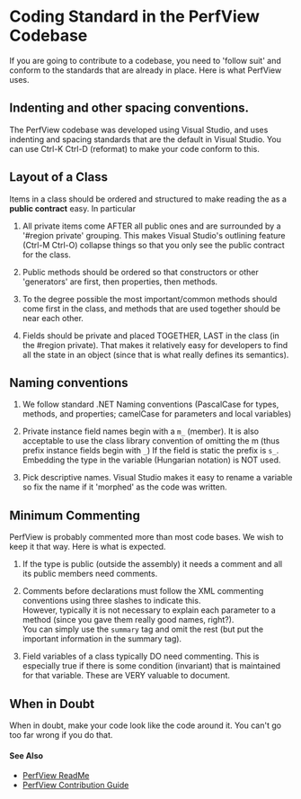 # Coding Standard in the PerfView Codebase

If you are going to contribute to a codebase, you need to 'follow suit'
and conform to the standards that are already in place.   Here is what
PerfView uses.  

## Indenting and other spacing conventions. 

The PerfView codebase was developed using Visual Studio, and uses
indenting and spacing standards that are the default in Visual Studio.
You can use Ctrl-K Ctrl-D (reformat) to make your code conform to 
this.   

## Layout of a Class

Items in a class should be ordered and structured to make reading the
as a **public contract** easy.   In particular

1. All private items come AFTER all public ones and are surrounded
by a '#region private' grouping.   This makes Visual Studio's 
outlining feature (Ctrl-M Ctrl-O) collapse things so that you 
only see the public contract for the class.  

2. Public methods should be ordered so that constructors or other
'generators' are first, then properties, then methods.

3. To the degree possible the most important/common methods should
come first in the class, and methods that are used together 
should be near each other.   

4. Fields should be private and placed TOGETHER, LAST in the class 
(in the #region private).   That makes it relatively easy for 
developers to find all the state in an object (since that is what
really defines its semantics).

## Naming conventions

1. We follow standard .NET Naming conventions (PascalCase for types,
   methods, and properties; camelCase for parameters and local variables)

2. Private instance field names begin with a `m_` (member).   It is also 
   acceptable to use the class library convention of omitting the m (thus prefix
   instance fields begin with `_`) If the field is static the prefix is `s_`.
   Embedding the type in the variable (Hungarian notation) is NOT used.

3. Pick descriptive names. Visual Studio makes it easy to rename a 
   variable so fix the name if it 'morphed' as the code was written. 

## Minimum Commenting

PerfView is probably commented more than most code bases.  We wish
to keep it that way.  Here is what is expected.

1. If the type is public (outside the assembly) it needs a comment
       and all its public members need comments.  

2. Comments before declarations must follow the XML commenting conventions using three slashes to indicate this.   
       However, typically it is not necessary to explain each parameter
       to a method (since you gave them really good names, right?).   
       You can simply use the `summary` tag and omit the rest (but put
       the important information in the summary tag). 

3. Field variables of a class typically DO need commenting. This is
       especially true if there is some condition (invariant) that is maintained
       for that variable.   These are VERY valuable to document.   
 
## When in Doubt

When in doubt, make your code look like the code around it.   You can't
go too far wrong if you do that.   

#### See Also
* [PerfView ReadMe](../README.md)
* [PerfView Contribution Guide](../CONTRIBUTING.md)
